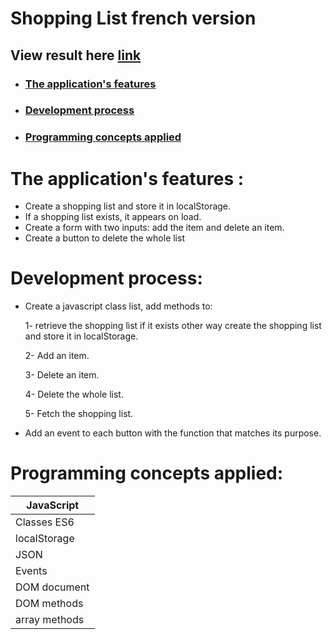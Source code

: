 # Shopping List french version

## View result here [link](https://nada-tb.github.io/shoppingList/)
* ### [The application's features](#the-applications-features-)
* ### [Development process](#development-process-1)	
* ### [Programming concepts applied](#programming-concepts-applied-1)

# The application's features :
* Create a shopping list and store it in localStorage.
 * If a shopping list exists, it appears on load.
* Create a form with two inputs: add the item and delete an item.
* Create a button  to delete the whole list

# Development process:
* Create a  javascript class list, add methods to:

    1- retrieve the shopping list if it exists other way create the shopping list and store it in localStorage.
    
    2- Add an item.
    
    3- Delete an item.
    
    4- Delete the whole list.
    
    5- Fetch the shopping list.
    
 * Add an event to each button with the function that matches its purpose.
	
# Programming concepts applied:
JavaScript |
----------- |
Classes ES6 |
localStorage |
JSON |
Events |
DOM document |
DOM methods|
array methods |
